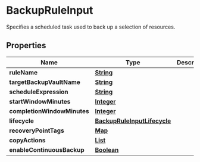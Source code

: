

# BackupRuleInput

Specifies a scheduled task used to back up a selection of resources.

## Properties

| Name | Type | Description | Notes |
|------------ | ------------- | ------------- | -------------|
|**ruleName** | [**String**](String.md) |  |  |
|**targetBackupVaultName** | [**String**](String.md) |  |  |
|**scheduleExpression** | [**String**](String.md) |  |  [optional] |
|**startWindowMinutes** | [**Integer**](Integer.md) |  |  [optional] |
|**completionWindowMinutes** | [**Integer**](Integer.md) |  |  [optional] |
|**lifecycle** | [**BackupRuleInputLifecycle**](BackupRuleInputLifecycle.md) |  |  [optional] |
|**recoveryPointTags** | [**Map**](Map.md) |  |  [optional] |
|**copyActions** | [**List**](List.md) |  |  [optional] |
|**enableContinuousBackup** | [**Boolean**](Boolean.md) |  |  [optional] |



